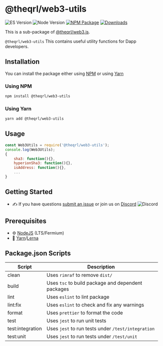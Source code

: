 
# @theqrl/web3-utils

![ES Version](https://img.shields.io/badge/ES-2020-yellow)
![Node Version](https://img.shields.io/badge/node-14.x-green)
[![NPM Package](https://img.shields.io/npm/v/@theqrl/web3-utils)](https://www.npmjs.com/package/@theqrl/web3-utils)
[![Downloads](https://img.shields.io/npm/dm/@theqrl/web3-utils)](https://www.npmjs.com/package/@theqrl/web3-utils)

This is a sub-package of [@theqrl/web3.js](https://github.com/theqrl/web3.js).

`@theqrl/web3-utils` This contains useful utility functions for Dapp developers.

## Installation

You can install the package either using [NPM](https://www.npmjs.com/package/@theqrl/web3-utils) or using [Yarn](https://yarnpkg.com/package/@theqrl/web3-utils)

### Using NPM

```bash
npm install @theqrl/web3-utils
```

### Using Yarn

```bash
yarn add @theqrl/web3-utils
```

## Usage

```js
const Web3Utils = require('@theqrl/web3-utils');
console.log(Web3Utils);
{
    sha3: function(){},
    hyperionSha3: function(){},
    isAddress: function(){},
    ...
}
```

## Getting Started

-   :writing_hand: If you have questions [submit an issue](https://github.com/theqrl/web3.js/issues/new) or join us on [Discord](https://theqrl.org/discord)
    ![Discord](https://img.shields.io/discord/357604137204056065.svg?label=Discord&logo=discord)

## Prerequisites

-   :gear: [NodeJS](https://nodejs.org/) (LTS/Fermium)
-   :toolbox: [Yarn](https://yarnpkg.com/)/[Lerna](https://lerna.js.org/)

## Package.json Scripts

| Script           | Description                                        |
| ---------------- | -------------------------------------------------- |
| clean            | Uses `rimraf` to remove `dist/`                    |
| build            | Uses `tsc` to build package and dependent packages |
| lint             | Uses `eslint` to lint package                      |
| lint:fix         | Uses `eslint` to check and fix any warnings        |
| format           | Uses `prettier` to format the code                 |
| test             | Uses `jest` to run unit tests                      |
| test:integration | Uses `jest` to run tests under `/test/integration` |
| test:unit        | Uses `jest` to run tests under `/test/unit`        |

[docs]: https://docs.theqrl.org/
[repo]: https://github.com/theqrl/web3.js/tree/main/packages/web3-utils
[npm-image]: https://img.shields.io/github/package-json/v/theqrl/web3.js/main?filename=packages%2Fweb3-utils%2Fpackage.json
[npm-url]: https://npmjs.org/package/@theqrl/web3-utils
[downloads-image]: https://img.shields.io/npm/dm/@theqrl/web3-utils?label=npm%20downloads
